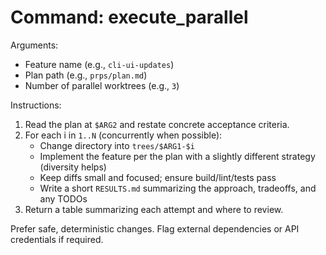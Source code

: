 # Command: execute_parallel

Arguments:
- Feature name (e.g., `cli-ui-updates`)
- Plan path (e.g., `prps/plan.md`)
- Number of parallel worktrees (e.g., `3`)

Instructions:
1) Read the plan at `$ARG2` and restate concrete acceptance criteria.
2) For each i in `1..N` (concurrently when possible):
   - Change directory into `trees/$ARG1-$i`
   - Implement the feature per the plan with a slightly different strategy (diversity helps)
   - Keep diffs small and focused; ensure build/lint/tests pass
   - Write a short `RESULTS.md` summarizing the approach, tradeoffs, and any TODOs
3) Return a table summarizing each attempt and where to review.

Prefer safe, deterministic changes. Flag external dependencies or API credentials if required.